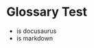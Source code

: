 # Glossary Test
* <Glossary id="docusaurus"></Glossary> is docusaurus
* <Glossary id="markdown"></Glossary> is markdown